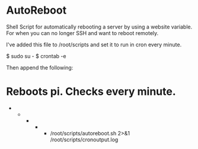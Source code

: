 # AutoReboot
Shell Script for automatically rebooting a server by using a website variable. For when you can no longer SSH and want to reboot remotely.

I've added this file to /root/scripts and set it to run in cron every minute.

$ sudo su -
$ crontab -e

Then append the following:

# Reboots pi. Checks every minute.
* * * * * /root/scripts/autoreboot.sh 2>&1 /root/scripts/cronoutput.log